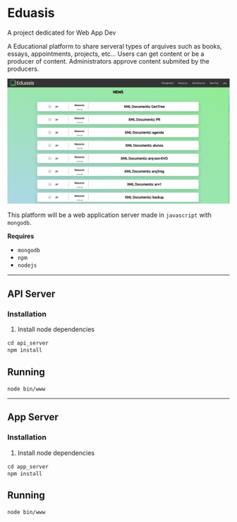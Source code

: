# Eduasis

A project dedicated for Web App Dev 

A Educational platform to share serveral types of arquives such as books, essays, appointments, projects, etc... Users can get content or be a producer of content. Administrators approve content submited by the producers.

![](report/imgs/1612734212.png)

This platform will be a web application server made in `javascript` with `mongodb`.

**Requires**
- `mongodb`
- `npm`
- `nodejs`

___
## API Server

### Installation

1. Install node dependencies
```shell
cd api_server
npm install
```

## Running

```shell
node bin/www
```

___
## App Server

### Installation

1. Install node dependencies
```shell
cd app_server
npm install
```

## Running

```shell
node bin/www
```